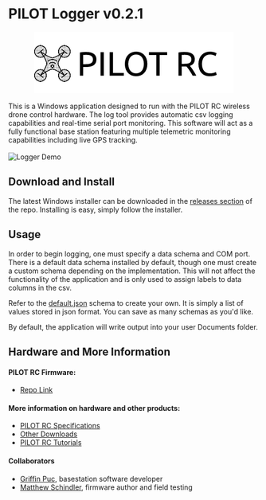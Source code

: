 # PILOT Logger v0.2.1

<p align="center">
  <img src="images/PILOTLOGOINVERT.png">
</p>

This is a Windows application designed to run with the PILOT RC wireless drone control hardware. The log tool provides automatic csv logging capabilities and real-time serial port monitoring. This software will act as a fully functional base station featuring multiple telemetric monitoring capabilities including live GPS tracking.
<br />
<br />
![Logger Demo](images/graphexample.gif)

## Download and Install

The latest Windows installer can be downloaded in the [releases section](https://github.com/griffinpuc/pilotlogger/releases) of the repo.
Installing is easy, simply follow the installer.

## Usage

In order to begin logging, one must specify a data schema and COM port. There is a default data schema installed by default, though one must create a custom schema depending on the implementation. This will not affect the functionality of the application and is only used to assign labels to data columns in the csv.

Refer to the [default.json](https://github.com/griffinpuc/pilotlogger/blob/master/PILOTLOGGER/bin/Release/schemas/default.json) schema to create your own. It is simply a list of values stored in json format. You can save as many schemas as you'd like.

By default, the application will write output into your user Documents folder.

## Hardware and More Information

#### PILOT RC Firmware:
* [Repo Link](https://github.com/mschindler301/TX250)

#### More information on hardware and other products:
* [PILOT RC Specifications](https://www.schindlerelectronics.com/specs)
* [Other Downloads](https://www.schindlerelectronics.com/downloads)
* [PILOT RC Tutorials](https://www.schindlerelectronics.com/getting-started)

#### Collaborators

* [Griffin Puc](https://github.com/griffinpuc), basestation software developer
* [Matthew Schindler](https://github.com/mschindler301), firmware author and field testing
